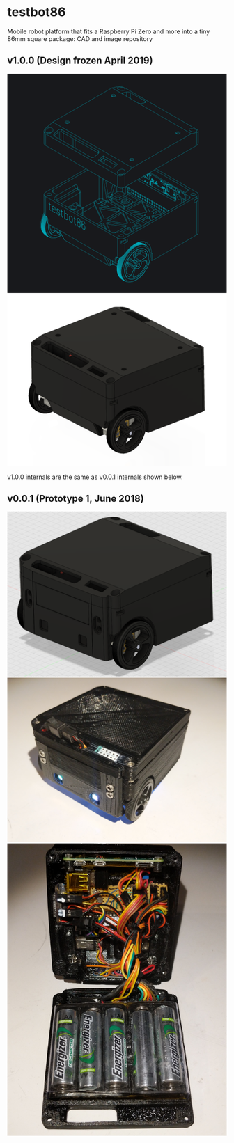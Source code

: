 # testbot86
Mobile robot platform that fits a Raspberry Pi Zero and more into a tiny 86mm square package: CAD and image repository

## v1.0.0 (Design frozen April 2019)

![](v100/art01.png)
![](v100/cad.png)

v1.0.0 internals are the same as v0.0.1 internals shown below.

## v0.0.1 (Prototype 1, June 2018)

![](v001/cad.png)
![](v001/external.jpg)
![](v001/internal.jpg)
